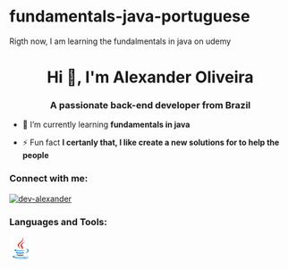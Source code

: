 # fundamentals-java-portuguese
Rigth now, I am learning the fundalmentals in java on udemy

<h1 align="center">Hi 👋, I'm Alexander Oliveira</h1>
<h3 align="center">A passionate back-end developer from Brazil</h3>

- 🌱 I’m currently learning **fundamentals in java**

- ⚡ Fun fact **I certanly that, I like create a new solutions for to help the people**

<h3 align="left">Connect with me:</h3>
<p align="left">
<a href="https://linkedin.com/in/dev-alexander" target="blank"><img align="center" src="https://raw.githubusercontent.com/rahuldkjain/github-profile-readme-generator/master/src/images/icons/Social/linked-in-alt.svg" alt="dev-alexander" height="30" width="40" /></a>
</p>

<h3 align="left">Languages and Tools:</h3>
<p align="left"> <a href="https://www.java.com" target="_blank" rel="noreferrer"> <img src="https://raw.githubusercontent.com/devicons/devicon/master/icons/java/java-original.svg" alt="java" width="40" height="40"/> </a> </p>
